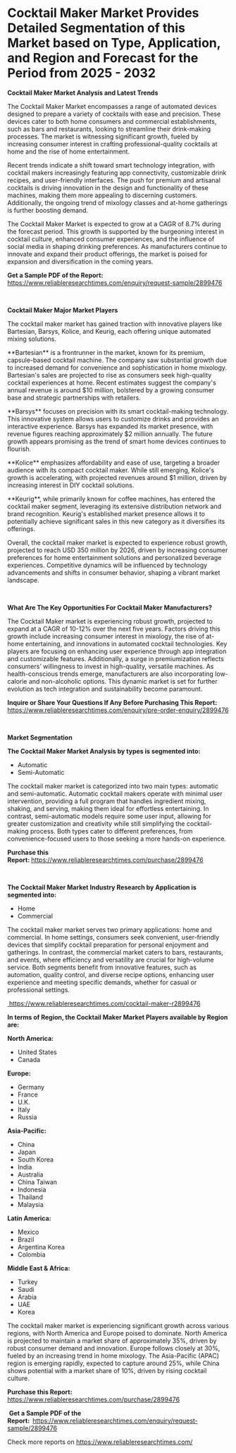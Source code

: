<p><h1>Cocktail Maker Market Provides Detailed Segmentation of this Market based on Type, Application, and Region and Forecast for the Period from 2025 - 2032</h1></p><p><strong>Cocktail Maker Market Analysis and Latest Trends</strong></p>
<p><p>The Cocktail Maker Market encompasses a range of automated devices designed to prepare a variety of cocktails with ease and precision. These devices cater to both home consumers and commercial establishments, such as bars and restaurants, looking to streamline their drink-making processes. The market is witnessing significant growth, fueled by increasing consumer interest in crafting professional-quality cocktails at home and the rise of home entertainment.</p><p>Recent trends indicate a shift toward smart technology integration, with cocktail makers increasingly featuring app connectivity, customizable drink recipes, and user-friendly interfaces. The push for premium and artisanal cocktails is driving innovation in the design and functionality of these machines, making them more appealing to discerning customers. Additionally, the ongoing trend of mixology classes and at-home gatherings is further boosting demand.</p><p>The Cocktail Maker Market is expected to grow at a CAGR of 8.7% during the forecast period. This growth is supported by the burgeoning interest in cocktail culture, enhanced consumer experiences, and the influence of social media in shaping drinking preferences. As manufacturers continue to innovate and expand their product offerings, the market is poised for expansion and diversification in the coming years.</p></p>
<p><strong>Get a Sample PDF of the Report:&nbsp;</strong> <a href="https://www.reliableresearchtimes.com/enquiry/request-sample/2899476?utm_campaign=2639&utm_medium=2&utm_source=Github&utm_content=ia&utm_term=16032025&utm_id=cocktail-maker">https://www.reliableresearchtimes.com/enquiry/request-sample/2899476</a></p>
<p>&nbsp;</p>
<p><strong>Cocktail Maker Major Market Players</strong></p>
<p><p>The cocktail maker market has gained traction with innovative players like Bartesian, Barsys, Kolice, and Keurig, each offering unique automated mixing solutions. </p><p>**Bartesian** is a frontrunner in the market, known for its premium, capsule-based cocktail machine. The company saw substantial growth due to increased demand for convenience and sophistication in home mixology. Bartesian's sales are projected to rise as consumers seek high-quality cocktail experiences at home. Recent estimates suggest the company's annual revenue is around $10 million, bolstered by a growing consumer base and strategic partnerships with retailers.</p><p>**Barsys** focuses on precision with its smart cocktail-making technology. This innovative system allows users to customize drinks and provides an interactive experience. Barsys has expanded its market presence, with revenue figures reaching approximately $2 million annually. The future growth appears promising as the trend of smart home devices continues to flourish.</p><p>**Kolice** emphasizes affordability and ease of use, targeting a broader audience with its compact cocktail maker. While still emerging, Kolice's growth is accelerating, with projected revenues around $1 million, driven by increasing interest in DIY cocktail solutions.</p><p>**Keurig**, while primarily known for coffee machines, has entered the cocktail maker segment, leveraging its extensive distribution network and brand recognition. Keurig's established market presence allows it to potentially achieve significant sales in this new category as it diversifies its offerings.</p><p>Overall, the cocktail maker market is expected to experience robust growth, projected to reach USD 350 million by 2026, driven by increasing consumer preferences for home entertainment solutions and personalized beverage experiences. Competitive dynamics will be influenced by technology advancements and shifts in consumer behavior, shaping a vibrant market landscape.</p></p>
<p>&nbsp;</p>
<p><strong>What Are The Key Opportunities For Cocktail Maker Manufacturers?</strong></p>
<p><p>The Cocktail Maker market is experiencing robust growth, projected to expand at a CAGR of 10-12% over the next five years. Factors driving this growth include increasing consumer interest in mixology, the rise of at-home entertaining, and innovations in automated cocktail technologies. Key players are focusing on enhancing user experience through app integration and customizable features. Additionally, a surge in premiumization reflects consumers’ willingness to invest in high-quality, versatile machines. As health-conscious trends emerge, manufacturers are also incorporating low-calorie and non-alcoholic options. This dynamic market is set for further evolution as tech integration and sustainability become paramount.</p></p>
<p><strong>Inquire or Share Your Questions If Any Before Purchasing This Report:</strong> <a href="https://www.reliableresearchtimes.com/enquiry/pre-order-enquiry/2899476?utm_campaign=2639&utm_medium=2&utm_source=Github&utm_content=ia&utm_term=16032025&utm_id=cocktail-maker">https://www.reliableresearchtimes.com/enquiry/pre-order-enquiry/2899476</a></p>
<p>&nbsp;</p>
<p><strong>Market Segmentation</strong></p>
<p><strong>The Cocktail Maker Market Analysis by types is segmented into:</strong></p>
<p><ul><li>Automatic</li><li>Semi-Automatic</li></ul></p>
<p><p>The cocktail maker market is categorized into two main types: automatic and semi-automatic. Automatic cocktail makers operate with minimal user intervention, providing a full program that handles ingredient mixing, shaking, and serving, making them ideal for effortless entertaining. In contrast, semi-automatic models require some user input, allowing for greater customization and creativity while still simplifying the cocktail-making process. Both types cater to different preferences, from convenience-focused users to those seeking a more hands-on experience.</p></p>
<p><strong>Purchase this Report:&nbsp;</strong><a href="https://www.reliableresearchtimes.com/purchase/2899476?utm_campaign=2639&utm_medium=2&utm_source=Github&utm_content=ia&utm_term=16032025&utm_id=cocktail-maker">https://www.reliableresearchtimes.com/purchase/2899476</a></p>
<p>&nbsp;</p>
<p><strong>The Cocktail Maker Market Industry Research by Application is segmented into:</strong></p>
<p><ul><li>Home</li><li>Commercial</li></ul></p>
<p><p>The cocktail maker market serves two primary applications: home and commercial. In home settings, consumers seek convenient, user-friendly devices that simplify cocktail preparation for personal enjoyment and gatherings. In contrast, the commercial market caters to bars, restaurants, and events, where efficiency and versatility are crucial for high-volume service. Both segments benefit from innovative features, such as automation, quality control, and diverse recipe options, enhancing user experience and meeting specific demands, whether for casual or professional settings.</p></p>
<p><a href="https://www.reliableresearchtimes.com/cocktail-maker-r2899476?utm_campaign=2639&utm_medium=2&utm_source=Github&utm_content=ia&utm_term=16032025&utm_id=cocktail-maker">&nbsp;https://www.reliableresearchtimes.com/cocktail-maker-r2899476</a></p>
<p><strong>In terms of Region, the Cocktail Maker Market Players available by Region are:</strong></p>
<p>
    <p> <strong> North America: </strong>
        <ul>
            <li>United States</li>
            <li>Canada</li>
        </ul>
        </p> 
    <p> <strong> Europe: </strong>
        <ul>
            <li>Germany</li>
            <li>France</li>
            <li>U.K.</li>
            <li>Italy</li>
            <li>Russia</li>
        </ul>
        </p> 
    <p> <strong> Asia-Pacific: </strong>
        <ul>
            <li>China</li>
            <li>Japan</li>
            <li>South Korea</li>
            <li>India</li>
            <li>Australia</li>
            <li>China Taiwan</li>
            <li>Indonesia</li>
            <li>Thailand</li>
            <li>Malaysia</li>
        </ul>
        </p> 
    <p> <strong> Latin America: </strong>
        <ul>
            <li>Mexico</li>
            <li>Brazil</li>
            <li>Argentina Korea</li>
            <li>Colombia</li>
        </ul>
        </p> 
    <p> <strong> Middle East & Africa: </strong>
        <ul>
            <li>Turkey</li>
            <li>Saudi</li>
            <li>Arabia</li>
            <li>UAE</li>
            <li>Korea</li>
        </ul>
    </p>
    </p>
<p><p>The cocktail maker market is experiencing significant growth across various regions, with North America and Europe poised to dominate. North America is projected to maintain a market share of approximately 35%, driven by robust consumer demand and innovation. Europe follows closely at 30%, fueled by an increasing trend in home mixology. The Asia-Pacific (APAC) region is emerging rapidly, expected to capture around 25%, while China shows potential with a market share of 10%, driven by rising cocktail culture.</p></p>
<p><strong>Purchase this Report: </strong><a href="https://www.reliableresearchtimes.com/purchase/2899476?utm_campaign=2639&utm_medium=2&utm_source=Github&utm_content=ia&utm_term=16032025&utm_id=cocktail-maker">https://www.reliableresearchtimes.com/purchase/2899476</a></p>
<p>&nbsp;<strong>Get a Sample PDF of the Report:&nbsp;&nbsp;</strong><a href="https://www.reliableresearchtimes.com/enquiry/request-sample/2899476?utm_campaign=2639&utm_medium=2&utm_source=Github&utm_content=ia&utm_term=16032025&utm_id=cocktail-maker">https://www.reliableresearchtimes.com/enquiry/request-sample/2899476</a></p>
<p><strong></strong></p>
<p>Check more reports on <a href="https://www.reliableresearchtimes.com/?utm_campaign=2639&utm_medium=2&utm_source=Github&utm_content=ia&utm_term=16032025&utm_id=cocktail-maker">https://www.reliableresearchtimes.com/</a></p>